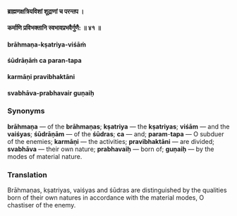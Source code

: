#### ब्राह्मणक्षत्रियविशां शूद्राणां च परन्तप ।
#### कर्माणि प्रविभक्तानि स्वभावप्रभवैर्गुणै: ॥ ४१ ॥

#### brāhmaṇa-kṣatriya-viśāṁ
#### śūdrāṇāṁ ca paran-tapa
#### karmāṇi pravibhaktāni
#### svabhāva-prabhavair guṇaiḥ

### Synonyms

**brāhmaṇa** — of the **brāhmaṇas**; **kṣatriya** — the **kṣatriyas**; **viśām** — and the **vaiśyas**; **śūdrāṇām** — of the **śūdras**; **ca** — and; **param**-**tapa** — O subduer of the enemies; **karmāṇi** — the activities; **pravibhaktāni** — are divided; **svabhāva** — their own nature; **prabhavaiḥ** — born of; **guṇaiḥ** — by the modes of material nature.

### Translation

Brāhmaṇas, kṣatriyas, vaiśyas and śūdras are distinguished by the qualities born of their own natures in accordance with the material modes, O chastiser of the enemy.